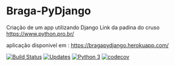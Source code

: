 # Braga-PyDjango
Criação de um app utilizando Django
Link da padina do cruso https://www.python.pro.br/

aplicação disponivel em : https://bragapydjango.herokuapp.com/

[![Build Status](https://travis-ci.com/htjoao/Braga-PyDjango.svg?branch=main)](https://travis-ci.com/htjoao/Braga-PyDjango)
[![Updates](https://pyup.io/repos/github/htjoao/Braga-PyDjango/shield.svg)](https://pyup.io/repos/github/htjoao/Braga-PyDjango/)
[![Python 3](https://pyup.io/repos/github/htjoao/Braga-PyDjango/python-3-shield.svg)](https://pyup.io/repos/github/htjoao/Braga-PyDjango/)
[![codecov](https://codecov.io/gh/htjoao/Braga-PyDjango/branch/main/graph/badge.svg?token=DD5ADAAS2K)](https://codecov.io/gh/htjoao/Braga-PyDjango)